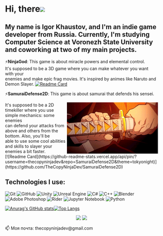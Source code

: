 # Hi, there<img src="https://media.giphy.com/media/hvRJCLFzcasrR4ia7z/giphy.gif" width="25px"></a>
## My name is Igor Khaustov, and I'm an indie game developer from Russia. Currently, I'm studying Computer Science at Voronezh State University and coworking at two of my main projects. 
⚡<b>NinjaGod</b>: This game is about miracle powers and elemental control.<br>
It's supposed to be a 3D game where you can make whatever you want with your<br>
enemies and make epic frag movies. It's inspired by animes like Naruto and Demon Slayer. 
[![Readme Card](https://github-readme-stats.vercel.app/api/pin/?username=thecopyninjadev&repo=NinjaGod&theme=tokyonight)](https://github.com/TheCopyNinjaDev/NinjaGod) <br>


⚡<b>SamuraiDefense2D</b>: This game is about samurai that defends his sensei. <div align="right">
<img hight="100" width="300" alt="GIF" align="right" src="https://github.com/TheCopyNinjaDev/TheCopyNinjaDev/blob/TheCopyNinjaDev-patch-1/unnamed.gif">
</div>
It's supposed to be a 2D timekiller where you use simple mechanics: some enemies <br>
can defend your attacks from above and others from the bottom. Also, you'll be <br>
able to use some cool abilities and skills to slayer your enemies a bit faster. 
<br>
[![Readme Card](https://github-readme-stats.vercel.app/api/pin/?username=thecopyninjadev&repo=SamuraiDefense2D&theme=tokyonight)](https://github.com/TheCopyNinjaDev/SamuraiDefense2D)

<h2>Technologies I use:</h2>

![Git](https://img.shields.io/badge/git-%23F05033.svg?style=for-the-badge&logo=git&logoColor=white)
![GitHub](https://img.shields.io/badge/github-%23121011.svg?style=for-the-badge&logo=github&logoColor=white)
![Unity](https://img.shields.io/badge/unity-%23000000.svg?style=for-the-badge&logo=unity&logoColor=white)
![Unreal Engine](https://img.shields.io/badge/unrealengine-%23313131.svg?style=for-the-badge&logo=unrealengine&logoColor=white)
![C#](https://img.shields.io/badge/c%23-%23239120.svg?style=for-the-badge&logo=c-sharp&logoColor=white)
![C++](https://img.shields.io/badge/c++-%2300599C.svg?style=for-the-badge&logo=c%2B%2B&logoColor=white)
![Blender](https://img.shields.io/badge/blender-%23F5792A.svg?style=for-the-badge&logo=blender&logoColor=white)
![Adobe Photoshop](https://img.shields.io/badge/adobephotoshop-%2331A8FF.svg?style=for-the-badge&logo=adobephotoshop&logoColor=white)
![Rider](https://img.shields.io/badge/Rider-000000.svg?style=for-the-badge&logo=Rider&logoColor=white&color=black&labelColor=crimson)
![Jupyter Notebook](https://img.shields.io/badge/jupyter-%23FA0F00.svg?style=for-the-badge&logo=jupyter&logoColor=white)
![Python](https://img.shields.io/badge/python-3670A0?style=for-the-badge&logo=python&logoColor=ffdd54)

[![Anurag's GitHub stats](https://github-readme-stats.vercel.app/api?username=thecopyninjadev&show_icons=true&theme=tokyonight)](https://github.com/anuraghazra/github-readme-stats)[![Top Langs](https://github-readme-stats.vercel.app/api/top-langs/?username=thecopyninjadev&theme=tokyonight&layout=compact)](https://github.com/anuraghazra/github-readme-stats)


<p align="center">
  <a href="https://vk.com/sparkcolazet">
    <img src="https://img.icons8.com/color/48/000000/vk-circled.png"/></a>
  
  <a href="https://t.me/sparkcola_zet/">
    <img src="https://img.icons8.com/color/48/000000/telegram-app--v4.png"/></a>
</p>
📫 Моя почта: thecopyninjadev@gmail.com
<!--
**sparkcolazet/sparkcolazet** is a ✨ _special_ ✨ repository because its `README.md` (this file) appears on your GitHub profile.

Here are some ideas to get you started:

- 🔭 I’m currently working on ...
- 🌱 I’m currently learning ...
- 👯 I’m looking to collaborate on ...
- 🤔 I’m looking for help with ...
- 💬 Ask me about ...
- 📫 How to reach me: ...
- 😄 Pronouns: ...
- ⚡ Fun fact: ...
-->
